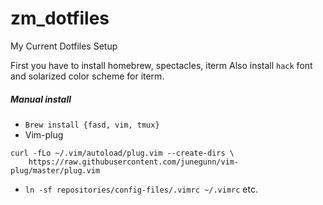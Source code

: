 # zm_dotfiles
My Current Dotfiles Setup

First you have to install homebrew, spectacles, iterm
Also install `hack` font and solarized color scheme for iterm.

##### Manual install
- `Brew install {fasd, vim, tmux}`
- Vim-plug
```
curl -fLo ~/.vim/autoload/plug.vim --create-dirs \
    https://raw.githubusercontent.com/junegunn/vim-plug/master/plug.vim
```

- `ln -sf repositories/config-files/.vimrc ~/.vimrc` etc.
